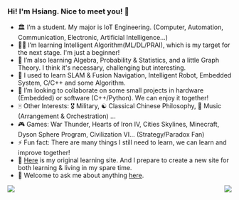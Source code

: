 ### Hi! I'm Hsiang. Nice to meet you! 👋

- 🏛 I’m a student. My major is IoT Engineering. (Computer, Automation, Communication, Electronic, Artificial Intelligence...)
- 👨‍🎓 I’m learning Intelligent Algorithm(ML/DL/PRAI), which is my target for the next stage. I'm just a beginner!
- 📖 I’m also learning Algebra, Probability & Statistics, and a little Graph Theory. I think it's necessary, challenging but interesting.
- 🌱 I used to learn SLAM & Fusion Navigation, Intelligent Robot, Embedded System, C/C++ and some Algorithm.
- 👯 I’m looking to collaborate on some small projects in hardware (Embedded) or software (C++/Python). We can enjoy it together!
- 🀄 Other Interests: 🎖️ Military, ☯️ Classical Chinese Philosophy, 🎵 Music (Arrangement & Orchestration) ...
- 🎮 Games: War Thunder, Hearts of Iron IV, Cities Skylines, Minecraft, Dyson Sphere Program, Civilization VI... (Strategy/Paradox Fan)
- ⚡ Fun fact: There are many things I still need to learn, we can learn and improve together!
- 🍓 [Here](http://sxlearning.xyz) is my original learning site. And I prepare to create a new site for both learning & living in my spare time.
- 🎁 Welcome to ask me about anything [here](https://github.com/Hsiang-1/Hsiang-1/issues).




<img align="right" src="https://github-readme-stats.vercel.app/api/top-langs/?username=Hsiang-1">
<img align="left" src="https://github-readme-stats.vercel.app/api?username=Hsiang-1&show_icons=true">









<!--
**Hsiang-1/Hsiang-1** is a ✨ _special_ ✨ repository because its `README.md` (this file) appears on your GitHub profile.

Here are some ideas to get you started:

- 🔭 I’m currently working on ...
- 🌱 I’m currently learning ...
- 👯 I’m looking to collaborate on ...
- 🤔 I’m looking for help with ...
- 💬 Ask me about ...
- 📫 How to reach me: ...
- 😄 Pronouns: ...
- ⚡ Fun fact: ...
-->
